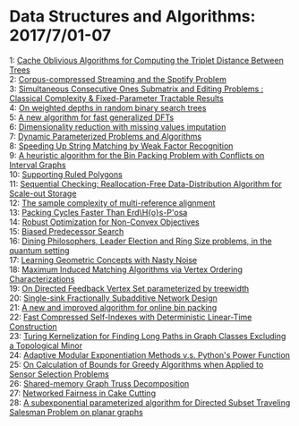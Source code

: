 # Data Structures and Algorithms: 2017/7/01-07  
1: [Cache Oblivious Algorithms for Computing the Triplet Distance Between  Trees](https://doi.org/10.48550/arXiv.1706.10284)  
2: [Corpus-compressed Streaming and the Spotify Problem](https://doi.org/10.48550/arXiv.1707.00080)  
3: [Simultaneous Consecutive Ones Submatrix and Editing Problems : Classical  Complexity \& Fixed-Parameter Tractable Results](https://doi.org/10.48550/arXiv.1707.00106)  
4: [On weighted depths in random binary search trees](https://doi.org/10.48550/arXiv.1707.00165)  
5: [A new algorithm for fast generalized DFTs](https://doi.org/10.48550/arXiv.1707.00349)  
6: [Dimensionality reduction with missing values imputation](https://doi.org/10.48550/arXiv.1707.00351)  
7: [Dynamic Parameterized Problems and Algorithms](https://doi.org/10.48550/arXiv.1707.00362)  
8: [Speeding Up String Matching by Weak Factor Recognition](https://doi.org/10.48550/arXiv.1707.00469)  
9: [A heuristic algorithm for the Bin Packing Problem with Conflicts on  Interval Graphs](https://doi.org/10.48550/arXiv.1707.00496)  
10: [Supporting Ruled Polygons](https://doi.org/10.48550/arXiv.1707.00826)  
11: [Sequential Checking: Reallocation-Free Data-Distribution Algorithm for  Scale-out Storage](https://doi.org/10.48550/arXiv.1707.00904)  
12: [The sample complexity of multi-reference alignment](https://doi.org/10.48550/arXiv.1707.00943)  
13: [Packing Cycles Faster Than Erd\H{o}s-P\'osa](https://doi.org/10.48550/arXiv.1707.01037)  
14: [Robust Optimization for Non-Convex Objectives](https://doi.org/10.48550/arXiv.1707.01047)  
15: [Biased Predecessor Search](https://doi.org/10.48550/arXiv.1707.01182)  
16: [Dining Philosophers, Leader Election and Ring Size problems, in the  quantum setting](https://doi.org/10.48550/arXiv.1707.01187)  
17: [Learning Geometric Concepts with Nasty Noise](https://doi.org/10.48550/arXiv.1707.01242)  
18: [Maximum Induced Matching Algorithms via Vertex Ordering  Characterizations](https://doi.org/10.48550/arXiv.1707.01245)  
19: [On Directed Feedback Vertex Set parameterized by treewidth](https://doi.org/10.48550/arXiv.1707.01470)  
20: [Single-sink Fractionally Subadditive Network Design](https://doi.org/10.48550/arXiv.1707.01487)  
21: [A new and improved algorithm for online bin packing](https://doi.org/10.48550/arXiv.1707.01728)  
22: [Fast Compressed Self-Indexes with Deterministic Linear-Time Construction](https://doi.org/10.48550/arXiv.1707.01743)  
23: [Turing Kernelization for Finding Long Paths in Graph Classes Excluding a  Topological Minor](https://doi.org/10.48550/arXiv.1707.01797)  
24: [Adaptive Modular Exponentiation Methods v.s. Python's Power Function](https://doi.org/10.48550/arXiv.1707.01898)  
25: [On Calculation of Bounds for Greedy Algorithms when Applied to Sensor  Selection Problems](https://doi.org/10.48550/arXiv.1707.01899)  
26: [Shared-memory Graph Truss Decomposition](https://doi.org/10.48550/arXiv.1707.02000)  
27: [Networked Fairness in Cake Cutting](https://doi.org/10.48550/arXiv.1707.02033)  
28: [A subexponential parameterized algorithm for Directed Subset Traveling  Salesman Problem on planar graphs](https://doi.org/10.48550/arXiv.1707.02190)  